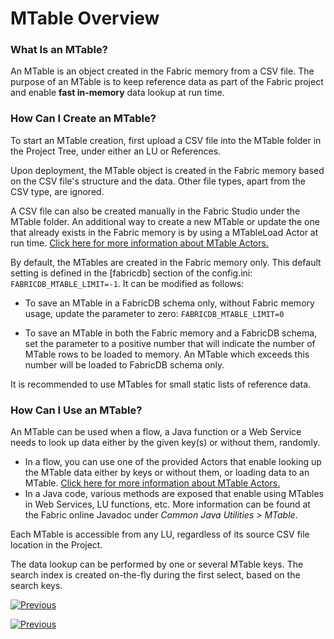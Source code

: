 # MTable Overview

### What Is an MTable?

An MTable is an object created in the Fabric memory from a CSV file. The purpose of an MTable is to keep reference data as part of the Fabric project and enable **fast in-memory** data lookup at run time. 

### How Can I Create an MTable?

To start an MTable creation, first upload a CSV file into the MTable folder in the Project Tree, under either an LU or References. 

Upon deployment, the MTable object is created in the Fabric memory based on the CSV file's structure and the data. Other file types, apart from the CSV type, are ignored.

A CSV file can also be created manually in the Fabric Studio under the MTable folder. An additional way to create a new MTable or update the one that already exists in the Fabric memory is by using a MTableLoad Actor at run time. [Click here for more information about MTable Actors.](/articles/19_Broadway/actors/09_MTable_actors.md)

By default, the MTables are created in the Fabric memory only. This default setting is defined in the [fabricdb] section of the config.ini: ```FABRICDB_MTABLE_LIMIT=-1```. It can be modified as follows:

* To save an MTable in a FabricDB schema only, without Fabric memory usage, update the parameter to zero: ```FABRICDB_MTABLE_LIMIT=0```

* To save an MTable in both the Fabric memory and a FabricDB schema, set the parameter to a positive number that will indicate the number of MTable rows to be loaded to memory. An MTable which exceeds this number will be loaded to FabricDB schema only.

It is recommended to use MTables for small static lists of reference data.

### How Can I Use an MTable?

An MTable can be used when a flow, a Java function or a Web Service needs to look up data either by the given key(s) or without them, randomly. 

* In a flow, you can use one of the provided Actors that enable looking up the MTable data either by keys or without them, or loading data to an MTable. [Click here for more information about MTable Actors.](/articles/19_Broadway/actors/09_MTable_actors.md)
* In a Java code, various methods are exposed that enable using MTables in Web Services, LU functions, etc. More information can be found at the Fabric online Javadoc under *Common Java Utilities > MTable*.

Each MTable is accessible from any LU, regardless of its source CSV file location in the Project.

The data lookup can be performed by one or several MTable keys. The search index is created on-the-fly during the first select, based on the search keys. 



[![Previous](/articles/images/Previous.png)](01_translations_overview_and_use_cases.md)

</web>

<studio>

[![Previous](/articles/images/Previous.png)](05_translations_code_examples.md)

</studio>
